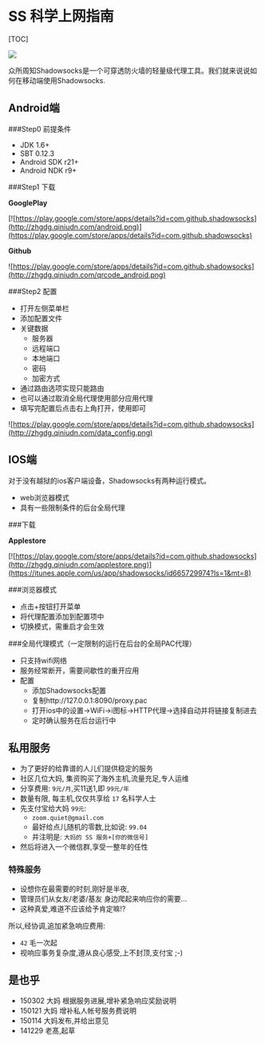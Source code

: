 # SS 科学上网指南

[TOC]


![](http://zhgdg.qiniudn.com/ss.png)

众所周知Shadowsocks是一个可穿透防火墙的轻量级代理工具。我们就来说说如何在移动端使用Shadowsocks.

## Android端

###Step0 前提条件
*   JDK 1.6+
*   SBT 0.12.3
*   Android SDK r21+
*   Android NDK r9+


###Step1 下载


__GooglePlay__

[![https://play.google.com/store/apps/details?id=com.github.shadowsocks](http://zhgdg.qiniudn.com/android.png)](https://play.google.com/store/apps/details?id=com.github.shadowsocks)

__Github__

![https://play.google.com/store/apps/details?id=com.github.shadowsocks](http://zhgdg.qiniudn.com/qrcode_android.png)

###Step2 配置
*   打开左侧菜单栏
*   添加配置文件
*   关键数据
    *   服务器
    *   远程端口
    *   本地端口
    *   密码
    *   加密方式
*   通过路由选项实现只能路由
*   也可以通过取消全局代理使用部分应用代理
*   填写完配置后点击右上角打开，使用即可


![https://play.google.com/store/apps/details?id=com.github.shadowsocks](http://zhgdg.qiniudn.com/data_config.png)


## IOS端
对于没有越狱的ios客户端设备，Shadowsocks有两种运行模式。

*   web浏览器模式
*   具有一些限制条件的后台全局代理

###下载

__Applestore__

[![https://play.google.com/store/apps/details?id=com.github.shadowsocks](http://zhgdg.qiniudn.com/applestore.png)](https://itunes.apple.com/us/app/shadowsocks/id665729974?ls=1&mt=8)

###浏览器模式
*   点击+按钮打开菜单
*   将代理配置添加到配置项中
*   切换模式，需重启才会生效

###全局代理模式（一定限制的运行在后台的全局PAC代理）
*   只支持wifi网络
*   服务经常断开，需要间歇性的重开应用
*   配置
    *   添加Shadowsocks配置
    *   复制http://127.0.0.1:8090/proxy.pac
    *   打开ios中的设置->WiFi->i图标->HTTP代理->选择自动并将链接复制进去
    *   定时确认服务在后台运行中



## 私用服务

- 为了更好的给靠谱的人儿们提供稳定的服务
- 社区几位大妈, 集资购买了海外主机,流量充足,专人运维
- 分享费用: `9元/月`,买11送1,即 `99元/年`
- 数量有限, 每主机,仅仅共享给 `17` 名科学人士
- 先支付宝给大妈 `99元`:
    + `zoom.quiet@gmail.com`
    + 最好给点儿随机的零数,比如说: `99.04`
    + 并注明是: `大妈的 SS 服务+[你的微信号]`
- 然后将进入一个微信群,享受一整年的任性

### 特殊服务
- 设想你在最需要的时刻,刚好是半夜,
- 管理员们从女友/老婆/基友 身边爬起来响应你的需要...
- 这种真爱,难道不应该给予肯定嘛!?

所以,经协调,追加紧急响应费用:

- `42` 毛一次起
- 视响应事务复杂度,遵从良心感受,上不封顶,支付宝 ;-)

## 是也乎

- 150302 大妈 根据服务进展,增补紧急响应奖励说明
- 150121 大妈 增补私人帐号服务费说明
- 150114 大妈发布,并给出意见
- 141229 老髙,起草


